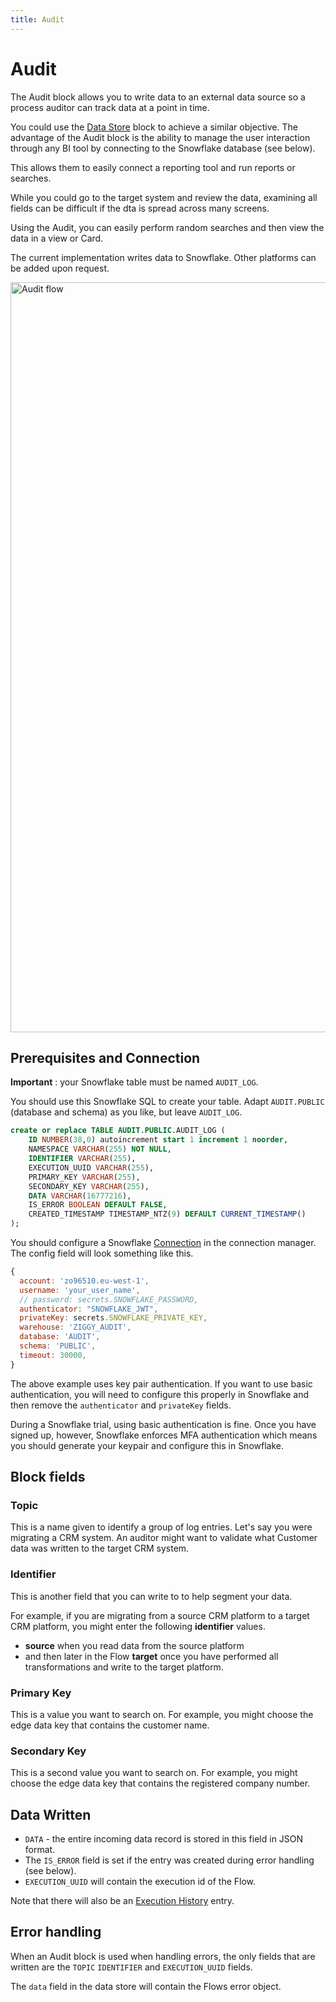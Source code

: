 ```yaml
---
title: Audit
---
```


# Audit

The Audit block allows you to write data to an external data source so a process auditor
can track data at a point in time. 

You could use the [Data Store](Data-Store.md) block to achieve a similar objective. 
The advantage of the Audit block is the ability to manage the user interaction through any BI tool 
by connecting to the Snowflake database (see below).

This allows them to easily connect a reporting tool and run reports or searches.

While you could go to the target system and review the data, examining all fields can be difficult
if the dta is spread across many screens.

Using the Audit, you can easily perform random searches and then view the data in a view or Card.

The current implementation writes data to Snowflake. Other platforms can be added upon request.

<img src="/img/flows/blocks/utility/audit/audit-flow.png" alt="Audit flow" width="1200" />

## Prerequisites and Connection
**Important** : your Snowflake table must be named `AUDIT_LOG`.

You should use this Snowflake SQL to create your table. Adapt `AUDIT.PUBLIC` (database and schema) 
as you like, but leave `AUDIT_LOG`.

```SQL
create or replace TABLE AUDIT.PUBLIC.AUDIT_LOG (
	ID NUMBER(38,0) autoincrement start 1 increment 1 noorder,
	NAMESPACE VARCHAR(255) NOT NULL,
    IDENTIFIER VARCHAR(255),
	EXECUTION_UUID VARCHAR(255),
	PRIMARY_KEY VARCHAR(255),
	SECONDARY_KEY VARCHAR(255),
	DATA VARCHAR(16777216),
	IS_ERROR BOOLEAN DEFAULT FALSE,
	CREATED_TIMESTAMP TIMESTAMP_NTZ(9) DEFAULT CURRENT_TIMESTAMP()
);
```

You should configure a Snowflake [Connection](/user-guide/connections/Connections) in the connection manager. The config field will 
look something like this.

```JavaScript
{
  account: 'zo96510.eu-west-1',
  username: 'your_user_name',
  // password: secrets.SNOWFLAKE_PASSWORD,
  authenticator: "SNOWFLAKE_JWT",
  privateKey: secrets.SNOWFLAKE_PRIVATE_KEY,
  warehouse: 'ZIGGY_AUDIT',
  database: 'AUDIT',
  schema: 'PUBLIC',
  timeout: 30000,
}
```

The above example uses key pair authentication. If you want to use basic authentication, you will need to 
configure this properly in Snowflake and then remove the `authenticator` and `privateKey` fields.

During a Snowflake trial, using basic authentication is fine. Once you have signed up, however, Snowflake enforces 
MFA authentication which means you should generate your keypair and configure this in Snowflake.

## Block fields
### Topic
This is a name given to identify a group of log entries. Let's say you were migrating a CRM system. 
An auditor might want to validate what Customer data was written to the target CRM system.

### Identifier
This is another field that you can write to to help segment your data. 

For example, if you are migrating from a source CRM platform to a target CRM platform, you might enter the
following **identifier** values.

- **source** when you read data from the source platform
- and then later in the Flow **target** once you have performed all transformations and write to the target platform.

### Primary Key
This is a value you want to search on. For example, you might choose the edge data key that contains the customer name.

### Secondary Key
This is a second value you want to search on. For example, you might choose the edge data key that contains the registered company number.

## Data Written

- `DATA` - the entire incoming data record is stored in this field in JSON format.
- The `IS_ERROR` field is set if the entry was created during error handling (see below).
- `EXECUTION_UUID` will contain the execution id of the Flow.

Note that there will also be an [Execution History](/user-guide/editor/Execution-history) entry.

## Error handling
When an Audit block is used when handling errors, the only fields that are written are 
the `TOPIC` `IDENTIFIER` and `EXECUTION_UUID` fields. 

The `data` field in the data store will contain the Flows error object. 
